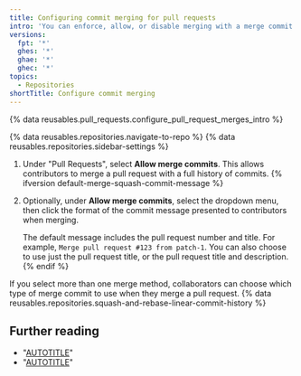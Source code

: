 ```yaml
---
title: Configuring commit merging for pull requests
intro: 'You can enforce, allow, or disable merging with a merge commit for all pull request merges on {% data variables.location.product_location %} in your repository.'
versions:
  fpt: '*'
  ghes: '*'
  ghae: '*'
  ghec: '*'
topics:
  - Repositories
shortTitle: Configure commit merging
---
```

{% data reusables.pull_requests.configure_pull_request_merges_intro %}

{% data reusables.repositories.navigate-to-repo %}
{% data reusables.repositories.sidebar-settings %}
1. Under "Pull Requests", select **Allow merge commits**. This allows contributors to merge a pull request with a full history of commits.
{% ifversion default-merge-squash-commit-message %}
1. Optionally, under **Allow merge commits**, select the dropdown menu, then click the format of the commit message presented to contributors when merging.

   The default message includes the pull request number and title. For example, `Merge pull request #123 from patch-1`. You can also choose to use just the pull request title, or the pull request title and description.
{% endif %}

If you select more than one merge method, collaborators can choose which type of merge commit to use when they merge a pull request. {% data reusables.repositories.squash-and-rebase-linear-commit-history %}

## Further reading

- "[AUTOTITLE](/pull-requests/collaborating-with-pull-requests/incorporating-changes-from-a-pull-request/about-pull-request-merges)"
- "[AUTOTITLE](/pull-requests/collaborating-with-pull-requests/incorporating-changes-from-a-pull-request/merging-a-pull-request)"

